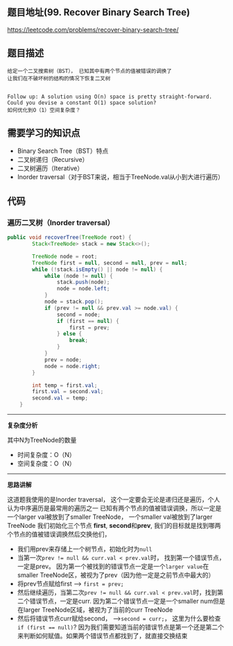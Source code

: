 ## 题目地址(99. Recover Binary Search Tree)
https://leetcode.com/problems/recover-binary-search-tree/

## 题目描述
```text
给定一个二叉搜索树（BST）， 已知其中有两个节点的值被错误的调换了
让我们在不破坏树的结构的情况下恢复二叉树


Follow up: A solution using O(n) space is pretty straight-forward.
Could you devise a constant O(1) space solution?
如何优化到O（1）空间复杂度？
```

## 需要学习的知识点
-  Binary Search Tree（BST）特点
- 二叉树递归（Recursive）
- 二叉树遍历（Iterative）
- Inorder traversal（对于BST来说，相当于TreeNode.val从小到大进行遍历）

## 代码
### 遍历二叉树（Inorder traversal）
```java
public void recoverTree(TreeNode root) {
        Stack<TreeNode> stack = new Stack<>();

        TreeNode node = root;
        TreeNode first = null, second = null, prev = null;
        while (!stack.isEmpty() || node != null) {
            while (node != null) {
                stack.push(node);
                node = node.left;
            }
            node = stack.pop();
            if (prev != null && prev.val >= node.val) {
                second = node;
                if (first == null) {
                    first = prev;
                } else {
                    break;
                }
            }
            prev = node;
            node = node.right;
        }

        int temp = first.val;
        first.val = second.val;
        second.val = temp;
    }
```
---
**复杂度分析**

其中N为TreeNode的数量
- 时间复杂度：O（N）
- 空间复杂度：O（N）
---
**思路讲解**

这道题我使用的是Inorder traversal， 这个一定要会无论是递归还是遍历，个人认为中序遍历是最常用的遍历之一
已知有两个节点的值被错误调换，所以一定是一个larger val被放到了smaller TreeNode， 一个smaller val被放到了larger TreeNode
我们初始化三个节点 **first**, **second**和**prev**, 我们的目标就是找到哪两个节点的值被错误调换然后交换他们，

- 我们用prev来存储上一个树节点，初始化时为`null`
- 当第一次`prev != null && curr.val < prev.val`时， 找到第一个错误节点，一定是prev。
因为第一个被找到的错误节点一定是一个`larger value`在smaller TreeNode区，被视为了prev（因为他一定是之前节点中最大的）
- 将prev节点赋给first --> `first = prev;`
- 然后继续遍历，当第二次`prev != null && curr.val < prev.val`时，找到第二个错误节点，一定是curr.
因为第二个错误节点一定是一个smaller num但是在larger TreeNode区域，被视为了当前的curr TreeNode
- 然后将错误节点curr赋给second， -->`second = curr;`， 这里为什么要检查`if (first == null)`?
因为我们需要知道当前的错误节点是第一个还是第二个来判断如何赋值。如果两个错误节点都找到了，就直接交换结束





